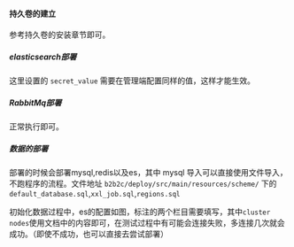#### 持久卷的建立

参考持久卷的安装章节即可。

##### elasticsearch部署

这里设置的 `secret_value` 需要在管理端配置同样的值，这样才能生效。

##### RabbitMq部署

正常执行即可。

##### 数据的部署

部署的时候会部署mysql,redis以及es，其中 mysql 导入可以直接使用文件导入，不跑程序的流程。文件地址 `b2b2c/deploy/src/main/resources/scheme/` 下的 `default_database.sql`,`xxl_job.sql`,`regions.sql`

初始化数据过程中，es的配置如图，标注的两个栏目需要填写，其中`cluster nodes`使用文档中的内容即可，在测试过程中有可能会连接失败，多连接几次就会成功。（即使不成功，也可以直接去尝试部署）